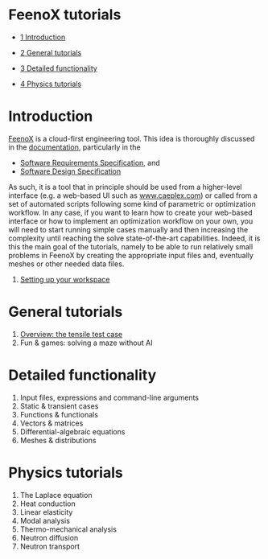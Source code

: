 # FeenoX tutorials

- [<span class="toc-section-number">1</span> Introduction][]
- [<span class="toc-section-number">2</span> General tutorials][]
- [<span class="toc-section-number">3</span> Detailed functionality][]
- [<span class="toc-section-number">4</span> Physics tutorials][]

  [<span class="toc-section-number">1</span> Introduction]: #introduction
  [<span class="toc-section-number">2</span> General tutorials]: #general-tutorials
  [<span class="toc-section-number">3</span> Detailed functionality]: #detailed-functionality
  [<span class="toc-section-number">4</span> Physics tutorials]: #physics-tutorials

# Introduction

[FeenoX][] is a cloud-first engineering tool. This idea is thoroughly
discussed in the [documentation][], particularly in the

- [Software Requirements Specification][], and
- [Software Design Specification][]

As such, it is a tool that in principle should be used from a
higher-level interface (e.g. a web-based UI such as www.caeplex.com) or
called from a set of automated scripts following some kind of parametric
or optimization workflow. In any case, if you want to learn how to
create your web-based interface or how to implement an optimization
workflow on your own, you will need to start running simple cases
manually and then increasing the complexity until reaching the solve
state-of-the-art capabilities. Indeed, it is this the main goal of the
tutorials, namely to be able to run relatively small problems in FeenoX
by creating the appropriate input files and, eventually meshes or other
needed data files.

1.  [Setting up your workspace][]

  [FeenoX]: https://www.seamplex.com/feenox
  [documentation]: https://www.seamplex.com/feenox/doc
  [Software Requirements Specification]: https://www.seamplex.com/feenox/doc/srs.html
  [Software Design Specification]: https://www.seamplex.com/feenox/doc/sds.html
  [Setting up your workspace]: 000-setup

# General tutorials

1.  [Overview: the tensile test case][]
2.  Fun & games: solving a maze without AI

  [Overview: the tensile test case]: 110-tensile-test

# Detailed functionality

1.  Input files, expressions and command-line arguments
2.  Static & transient cases
3.  Functions & functionals
4.  Vectors & matrices
5.  Differential-algebraic equations
6.  Meshes & distributions

# Physics tutorials

1.  The Laplace equation
2.  Heat conduction
3.  Linear elasticity
4.  Modal analysis
5.  Thermo-mechanical analysis
6.  Neutron diffusion
7.  Neutron transport
